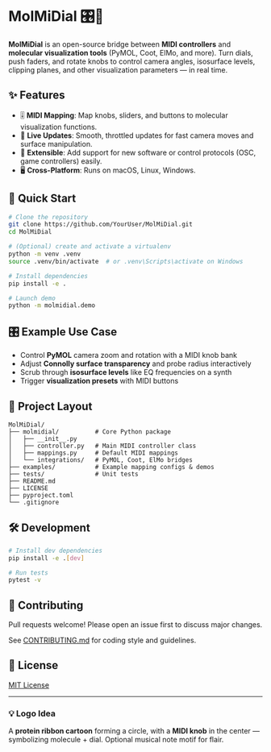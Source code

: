# MolMiDial 🎛️🧬

**MolMiDial** is an open-source bridge between **MIDI controllers** and **molecular visualization tools** (PyMOL, Coot, ElMo, and more). Turn dials, push faders, and rotate knobs to control camera angles, isosurface levels, clipping planes, and other visualization parameters — in real time.

## ✨ Features
- 🎚️ **MIDI Mapping**: Map knobs, sliders, and buttons to molecular visualization functions.
- 🔄 **Live Updates**: Smooth, throttled updates for fast camera moves and surface manipulation.
- 🧠 **Extensible**: Add support for new software or control protocols (OSC, game controllers) easily.
- 🖥️ **Cross-Platform**: Runs on macOS, Linux, Windows.

## 🚀 Quick Start
```bash
# Clone the repository
git clone https://github.com/YourUser/MolMiDial.git
cd MolMiDial

# (Optional) create and activate a virtualenv
python -m venv .venv
source .venv/bin/activate  # or .venv\Scripts\activate on Windows

# Install dependencies
pip install -e .

# Launch demo
python -m molmidial.demo
```

## 🎛 Example Use Case
- Control **PyMOL** camera zoom and rotation with a MIDI knob bank
- Adjust **Connolly surface transparency** and probe radius interactively
- Scrub through **isosurface levels** like EQ frequencies on a synth
- Trigger **visualization presets** with MIDI buttons

## 📂 Project Layout
```
MolMiDial/
├── molmidial/          # Core Python package
│   ├── __init__.py
│   ├── controller.py   # Main MIDI controller class
│   ├── mappings.py     # Default MIDI mappings
│   └── integrations/   # PyMOL, Coot, ElMo bridges
├── examples/           # Example mapping configs & demos
├── tests/              # Unit tests
├── README.md
├── LICENSE
├── pyproject.toml
└── .gitignore
```

## 🛠 Development
```bash
# Install dev dependencies
pip install -e .[dev]

# Run tests
pytest -v
```

## 🤝 Contributing
Pull requests welcome! Please open an issue first to discuss major changes.

See [CONTRIBUTING.md](CONTRIBUTING.md) for coding style and guidelines.

## 📜 License
[MIT License](LICENSE)

---

### 💡 Logo Idea
A **protein ribbon cartoon** forming a circle, with a **MIDI knob** in the center — symbolizing molecule + dial. Optional musical note motif for flair.
